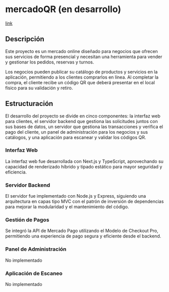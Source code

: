 # mercadoQR (en desarrollo)
[link](https://mercadoqr.onrender.com)
## Descripción
Este proyecto es un mercado online diseñado para negocios que ofrecen sus servicios de forma presencial y necesitan una herramienta para vender y gestionar los pedidos, reservas y turnos.

Los negocios pueden publicar su catálogo de productos y servicios en la aplicación, permitiendo a los clientes comprarlos en línea. Al completar la compra, el cliente recibe un código QR que deberá presentar en el local físico para su validación y retiro.

## Estructuración
El desarrollo del proyecto se divide en cinco componentes: la interfaz web para clientes, el servidor backend que gestiona las solicitudes juntos con sus bases de datos, un servidor que gestiona las transacciones y verifica el pago del cliente, un panel de administración para los negocios y sus catálogos, y una aplicación para escanear y validar los códigos QR.

### Interfaz Web
La interfaz web fue desarrollada con Next.js y TypeScript, aprovechando su capacidad de renderizado híbrido y tipado estático para mayor seguridad y eficiencia.
### Servidor Backend
El servidor fue implementado con Node.js y Express, siguiendo una arquitectura en capas tipo MVC con el patrón de inversión de dependencias para mejorar la modularidad y el mantenimiento del código.
### Gestión de Pagos
Se integró la API de Mercado Pago utilizando el Modelo de Checkout Pro, permitiendo una experiencia de pago segura y eficiente desde el backend.
### Panel de Administración
No implementado
### Aplicación de Escaneo
No implementado
